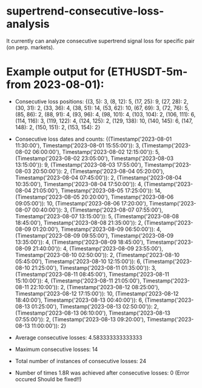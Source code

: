 # supertrend-consecutive-loss-analysis
It currently can analyze consecutive supertrend signal loss for specific pair (on perp. markets).

# Example output for (ETHUSDT-5m- from 2023-08-01):
+ Consecutive loss positions: {(3, 5): 3, (8, 12): 5, (17, 25): 9, (27, 28): 2, (30, 31): 2, (33, 36): 4, (38, 51): 14, (53, 62): 10, (67, 69): 3, (72, 76): 5, (85, 86): 2, (88, 91): 4, 
   (93, 96): 4, (98, 101): 4, (103, 104): 2, (106, 111): 6, (114, 116): 3, (119, 122): 4, (124, 125): 2, (129, 138): 10, (140, 145): 6, (147, 148): 2, (150, 151): 2, (153, 154): 2}

+ Consecutive loss dates and counts: {(Timestamp('2023-08-01 11:30:00'), Timestamp('2023-08-01 15:55:00')): 3, (Timestamp('2023-08-02 06:00:00'), Timestamp('2023-08-02 12:15:00')): 5,        (Timestamp('2023-08-02 23:05:00'), Timestamp('2023-08-03 13:15:00')): 9, (Timestamp('2023-08-03 17:55:00'), Timestamp('2023-08-03 20:50:00')): 2, (Timestamp('2023-08-04 05:20:00'),         Timestamp('2023-08-04 07:45:00')): 2, (Timestamp('2023-08-04 10:35:00'), Timestamp('2023-08-04 17:50:00')): 4, (Timestamp('2023-08-04 21:05:00'), Timestamp('2023-08-05 17:25:00')): 14,     (Timestamp('2023-08-05 20:20:00'), Timestamp('2023-08-06 09:05:00')): 10, (Timestamp('2023-08-06 17:20:00'), Timestamp('2023-08-07 00:40:00')): 3, (Timestamp('2023-08-07 07:55:00'),        Timestamp('2023-08-07 13:15:00')): 5, (Timestamp('2023-08-08 18:45:00'), Timestamp('2023-08-08 21:35:00')): 2, (Timestamp('2023-08-09 01:20:00'), Timestamp('2023-08-09 06:50:00')): 4,     (Timestamp('2023-08-09 09:55:00'), Timestamp('2023-08-09 13:35:00')): 4, (Timestamp('2023-08-09 18:45:00'), Timestamp('2023-08-09 21:40:00')): 4, (Timestamp('2023-08-09 23:55:00'),         Timestamp('2023-08-10 02:50:00')): 2, (Timestamp('2023-08-10 05:45:00'), Timestamp('2023-08-10 12:15:00')): 6, (Timestamp('2023-08-10 21:25:00'), Timestamp('2023-08-11 01:35:00')): 3,      (Timestamp('2023-08-11 08:45:00'), Timestamp('2023-08-11 15:10:00')): 4, (Timestamp('2023-08-11 21:05:00'), Timestamp('2023-08-11 22:10:00')): 2, (Timestamp('2023-08-12 08:25:00'),         Timestamp('2023-08-12 17:15:00')): 10, (Timestamp('2023-08-12 18:40:00'), Timestamp('2023-08-13 00:40:00')): 6, (Timestamp('2023-08-13 01:25:00'), Timestamp('2023-08-13 02:50:00')): 2,     (Timestamp('2023-08-13 06:10:00'), Timestamp('2023-08-13 07:55:00')): 2, (Timestamp('2023-08-13 09:20:00'), Timestamp('2023-08-13 11:00:00')): 2}
+ Average consecutive losses: 4.583333333333333
+ Maximum consecutive losses: 14
+ Total number of instances of consecutive losses: 24
+ Number of times 1.8R was achieved after consecutive losses: 0 (Error occured Should be fixed!!)

